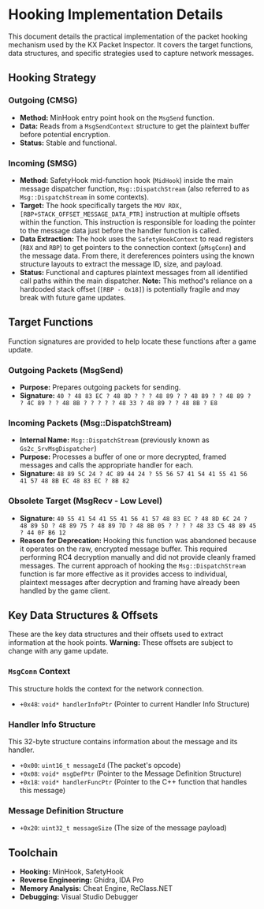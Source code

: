 # Hooking Implementation Details

This document details the practical implementation of the packet hooking mechanism used by the KX Packet Inspector. It covers the target functions, data structures, and specific strategies used to capture network messages.

## Hooking Strategy

### Outgoing (CMSG)

*   **Method:** MinHook entry point hook on the `MsgSend` function.
*   **Data:** Reads from a `MsgSendContext` structure to get the plaintext buffer before potential encryption.
*   **Status:** Stable and functional.

### Incoming (SMSG)

*   **Method:** SafetyHook mid-function hook (`MidHook`) inside the main message dispatcher function, `Msg::DispatchStream` (also referred to as `Msg::DispatchStream` in some contexts).
*   **Target:** The hook specifically targets the `MOV RDX, [RBP+STACK_OFFSET_MESSAGE_DATA_PTR]` instruction at multiple offsets within the function. This instruction is responsible for loading the pointer to the message data just before the handler function is called.
*   **Data Extraction:** The hook uses the `SafetyHookContext` to read registers (`RBX` and `RBP`) to get pointers to the connection context (`pMsgConn`) and the message data. From there, it dereferences pointers using the known structure layouts to extract the message ID, size, and payload.
*   **Status:** Functional and captures plaintext messages from all identified call paths within the main dispatcher. **Note:** This method's reliance on a hardcoded stack offset (`[RBP - 0x18]`) is potentially fragile and may break with future game updates.

## Target Functions

Function signatures are provided to help locate these functions after a game update.

### Outgoing Packets (MsgSend)

*   **Purpose:** Prepares outgoing packets for sending.
*   **Signature:** `40 ? 48 83 EC ? 48 8D ? ? ? 48 89 ? ? 48 89 ? ? 48 89 ? ? 4C 89 ? ? 48 8B ? ? ? ? ? 48 33 ? 48 89 ? ? 48 8B ? E8`

### Incoming Packets (Msg::DispatchStream)

*   **Internal Name:** `Msg::DispatchStream` (previously known as `Gs2c_SrvMsgDispatcher`)
*   **Purpose:** Processes a buffer of one or more decrypted, framed messages and calls the appropriate handler for each.
*   **Signature:** `48 89 5C 24 ? 4C 89 44 24 ? 55 56 57 41 54 41 55 41 56 41 57 48 8B EC 48 83 EC ? 8B 82`

### Obsolete Target (MsgRecv - Low Level)

*   **Signature:** `40 55 41 54 41 55 41 56 41 57 48 83 EC ? 48 8D 6C 24 ? 48 89 5D ? 48 89 75 ? 48 89 7D ? 48 8B 05 ? ? ? ? 48 33 C5 48 89 45 ? 44 0F B6 12`
*   **Reason for Deprecation:** Hooking this function was abandoned because it operates on the raw, encrypted message buffer. This required performing RC4 decryption manually and did not provide cleanly framed messages. The current approach of hooking the `Msg::DispatchStream` function is far more effective as it provides access to individual, plaintext messages after decryption and framing have already been handled by the game client.

## Key Data Structures & Offsets

These are the key data structures and their offsets used to extract information at the hook points. **Warning:** These offsets are subject to change with any game update.

### `MsgConn` Context

This structure holds the context for the network connection.

*   `+0x48`: `void* handlerInfoPtr` (Pointer to current Handler Info Structure)

### Handler Info Structure

This 32-byte structure contains information about the message and its handler.

*   `+0x00`: `uint16_t messageId` (The packet's opcode)
*   `+0x08`: `void* msgDefPtr` (Pointer to the Message Definition Structure)
*   `+0x18`: `void* handlerFuncPtr` (Pointer to the C++ function that handles this message)

### Message Definition Structure

*   `+0x20`: `uint32_t messageSize` (The size of the message payload)

## Toolchain

*   **Hooking:** MinHook, SafetyHook
*   **Reverse Engineering:** Ghidra, IDA Pro
*   **Memory Analysis:** Cheat Engine, ReClass.NET
*   **Debugging:** Visual Studio Debugger
